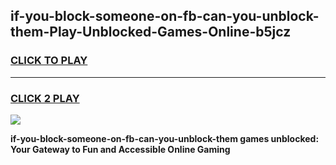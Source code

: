 
## if-you-block-someone-on-fb-can-you-unblock-them-Play-Unblocked-Games-Online-b5jcz
<h3>
<a href="https://premium76.site?title=if-you-block-someone-on-fb-can-you-unblock-them&ref=25A">CLICK TO PLAY</a></h3>
<hr>

<h3>
<a href="https://premium76.site?title=if-you-block-someone-on-fb-can-you-unblock-them&ref=25A">CLICK 2 PLAY</a>
  
</h3>

<a href="https://premium76.site?title=if-you-block-someone-on-fb-can-you-unblock-them&ref=25A"><img src="https://clearcache.store/games.png"></a>


**if-you-block-someone-on-fb-can-you-unblock-them games unblocked: Your Gateway to Fun and Accessible Online Gaming**
